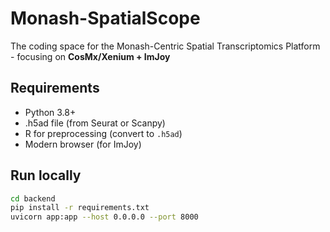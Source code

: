 # Monash-SpatialScope
The coding space for the Monash-Centric Spatial Transcriptomics Platform - focusing on **CosMx/Xenium + ImJoy**

## Requirements
- Python 3.8+
- .h5ad file (from Seurat or Scanpy)
- R for preprocessing (convert to `.h5ad`)
- Modern browser (for ImJoy)

## Run locally

```bash
cd backend
pip install -r requirements.txt
uvicorn app:app --host 0.0.0.0 --port 8000


